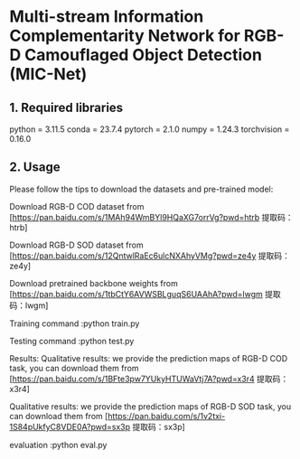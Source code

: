 # Multi-stream Information Complementarity Network for RGB-D Camouflaged Object Detection (MIC-Net)
## 1. Required libraries
python = 3.11.5
conda = 23.7.4
pytorch = 2.1.0
numpy = 1.24.3
torchvision = 0.16.0

## 2. Usage
Please follow the tips to download the datasets and pre-trained model:

Download RGB-D COD dataset from [https://pan.baidu.com/s/1MAh94WmBYl9HQaXG7orrVg?pwd=htrb 提取码：htrb]

Download RGB-D SOD dataset from [https://pan.baidu.com/s/12QntwlRaEc6ulcNXAhyVMg?pwd=ze4y 提取码：ze4y]

Download pretrained backbone weights from [https://pan.baidu.com/s/1tbCtY6AVWSBLguqS6UAAhA?pwd=lwgm 提取码：lwgm]

Training command :python train.py

Testing command :python test.py

Results:
Qualitative results: we provide the prediction maps of RGB-D COD task, you can download them from 
[https://pan.baidu.com/s/1BFte3pw7YUkyHTUWaVtj7A?pwd=x3r4 提取码：x3r4]

Qualitative results: we provide the prediction maps of RGB-D SOD task, you can download them from 
[https://pan.baidu.com/s/1v2txi-1S84pUkfyC8VDE0A?pwd=sx3p 提取码：sx3p]

evaluation :python eval.py
